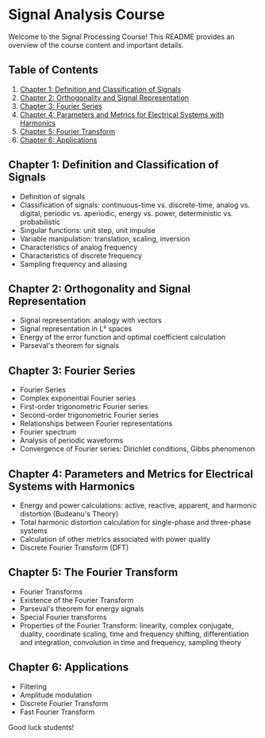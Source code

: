 # Signal Analysis Course

Welcome to the Signal Processing Course! This README provides an overview of the course content and important details.

## Table of Contents
1. [Chapter 1: Definition and Classification of Signals](#chapter-1-definition-and-classification-of-signals)
2. [Chapter 2: Orthogonality and Signal Representation](#chapter-2-orthogonality-and-signal-representation)
3. [Chapter 3: Fourier Series](#chapter-3-fourier-series)
4. [Chapter 4: Parameters and Metrics for Electrical Systems with Harmonics](#chapter-4-parameters-and-metrics-for-electrical-systems-with-harmonics)
5. [Chapter 5: Fourier Transform](#chapter-5-fourier-transform)
6. [Chapter 6: Applications](#chapter-6-applications)

## Chapter 1: Definition and Classification of Signals
- Definition of signals
- Classification of signals: continuous-time vs. discrete-time, analog vs. digital, periodic vs. aperiodic, energy vs. power, deterministic vs. probabilistic
- Singular functions: unit step, unit impulse
- Variable manipulation: translation, scaling, inversion
- Characteristics of analog frequency
- Characteristics of discrete frequency
- Sampling frequency and aliasing

## Chapter 2: Orthogonality and Signal Representation
- Signal representation: analogy with vectors
- Signal representation in L² spaces
- Energy of the error function and optimal coefficient calculation
- Parseval's theorem for signals

## Chapter 3: Fourier Series
- Fourier Series
- Complex exponential Fourier series
- First-order trigonometric Fourier series
- Second-order trigonometric Fourier series
- Relationships between Fourier representations
- Fourier spectrum
- Analysis of periodic waveforms
- Convergence of Fourier series: Dirichlet conditions, Gibbs phenomenon

## Chapter 4: Parameters and Metrics for Electrical Systems with Harmonics
- Energy and power calculations: active, reactive, apparent, and harmonic distortion (Budeanu's Theory)
- Total harmonic distortion calculation for single-phase and three-phase systems
- Calculation of other metrics associated with power quality
- Discrete Fourier Transform (DFT)

## Chapter 5: The Fourier Transform
- Fourier Transforms
- Existence of the Fourier Transform
- Parseval's theorem for energy signals
- Special Fourier transforms
- Properties of the Fourier Transform: linearity, complex conjugate, duality, coordinate scaling, time and frequency shifting, differentiation and integration, convolution in time and frequency, sampling theory

## Chapter 6: Applications
- Filtering
- Amplitude modulation
- Discrete Fourier Transform
- Fast Fourier Transform

Good luck students!
